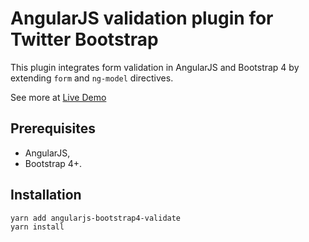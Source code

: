 # AngularJS validation plugin for Twitter Bootstrap

This plugin integrates form validation in AngularJS and Bootstrap 4 by extending `form` and `ng-model` directives.

See more at [Live Demo](https://mateuszrohde.pl/repository/angularjs-bootstrap4-validate/demo/index.html)

## Prerequisites

- AngularJS,
- Bootstrap 4+.

## Installation

```
yarn add angularjs-bootstrap4-validate
yarn install
```
